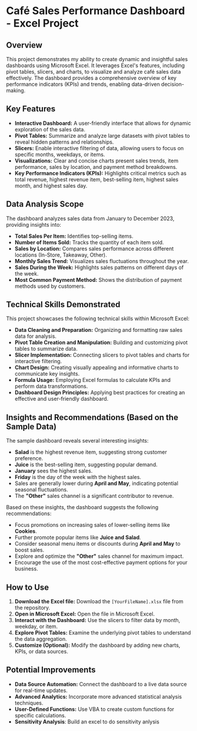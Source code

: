 # Café Sales Performance Dashboard - Excel Project

## Overview

This project demonstrates my ability to create dynamic and insightful sales dashboards using Microsoft Excel. It leverages Excel's features, including pivot tables, slicers, and charts, to visualize and analyze café sales data effectively. The dashboard provides a comprehensive overview of key performance indicators (KPIs) and trends, enabling data-driven decision-making.

## Key Features

*   **Interactive Dashboard:** A user-friendly interface that allows for dynamic exploration of the sales data.
*   **Pivot Tables:** Summarize and analyze large datasets with pivot tables to reveal hidden patterns and relationships.
*   **Slicers:** Enable interactive filtering of data, allowing users to focus on specific months, weekdays, or items.
*   **Visualizations:** Clear and concise charts present sales trends, item performance, sales by location, and payment method breakdowns.
*   **Key Performance Indicators (KPIs):** Highlights critical metrics such as total revenue, highest revenue item, best-selling item, highest sales month, and highest sales day.

## Data Analysis Scope

The dashboard analyzes sales data from January to December 2023, providing insights into:

*   **Total Sales Per Item:** Identifies top-selling items.
*   **Number of Items Sold:** Tracks the quantity of each item sold.
*   **Sales by Location:** Compares sales performance across different locations (In-Store, Takeaway, Other).
*   **Monthly Sales Trend:** Visualizes sales fluctuations throughout the year.
*   **Sales During the Week:** Highlights sales patterns on different days of the week.
*   **Most Common Payment Method:** Shows the distribution of payment methods used by customers.

## Technical Skills Demonstrated

This project showcases the following technical skills within Microsoft Excel:

*   **Data Cleaning and Preparation:** Organizing and formatting raw sales data for analysis.
*   **Pivot Table Creation and Manipulation:** Building and customizing pivot tables to summarize data.
*   **Slicer Implementation:** Connecting slicers to pivot tables and charts for interactive filtering.
*   **Chart Design:** Creating visually appealing and informative charts to communicate key insights.
*   **Formula Usage:** Employing Excel formulas to calculate KPIs and perform data transformations.
*   **Dashboard Design Principles:** Applying best practices for creating an effective and user-friendly dashboard.

## Insights and Recommendations (Based on the Sample Data)

The sample dashboard reveals several interesting insights:

*   **Salad** is the highest revenue item, suggesting strong customer preference.
*   **Juice** is the best-selling item, suggesting popular demand.
*   **January** sees the highest sales.
*   **Friday** is the day of the week with the highest sales.
*   Sales are generally lower during **April and May**, indicating potential seasonal fluctuations.
*   The **"Other"** sales channel is a significant contributor to revenue.

Based on these insights, the dashboard suggests the following recommendations:

*   Focus promotions on increasing sales of lower-selling items like **Cookies**.
*   Further promote popular items like **Juice and Salad**.
*   Consider seasonal menu items or discounts during **April and May** to boost sales.
*   Explore and optimize the **"Other"** sales channel for maximum impact.
*   Encourage the use of the most cost-effective payment options for your business.

## How to Use

1.  **Download the Excel file:** Download the `[YourFileName].xlsx` file from the repository.
2.  **Open in Microsoft Excel:** Open the file in Microsoft Excel.
3.  **Interact with the Dashboard:** Use the slicers to filter data by month, weekday, or item.
4.  **Explore Pivot Tables:** Examine the underlying pivot tables to understand the data aggregation.
5.  **Customize (Optional):** Modify the dashboard by adding new charts, KPIs, or data sources.

## Potential Improvements

*   **Data Source Automation:** Connect the dashboard to a live data source for real-time updates.
*   **Advanced Analytics:** Incorporate more advanced statistical analysis techniques.
*   **User-Defined Functions:** Use VBA to create custom functions for specific calculations.
*   **Sensitivity Analysis**: Build an excel to do sensitivity anlysis



